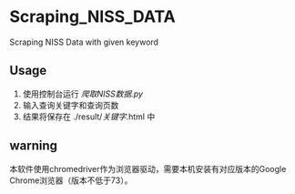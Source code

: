 # Scraping_NISS_DATA
Scraping NISS Data with given keyword

## Usage

1. 使用控制台运行 *爬取NISS数据.py*
2. 输入查询关键字和查询页数
3. 结果将保存在 ./result/*关键字*.html 中

## warning

本软件使用chromedriver作为浏览器驱动，需要本机安装有对应版本的Google Chrome浏览器（版本不低于73）。
